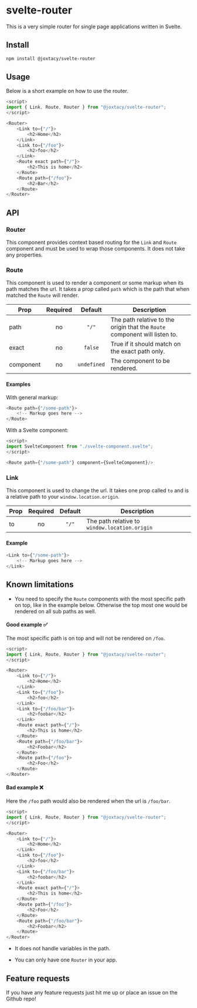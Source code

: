 # svelte-router

This is a very simple router for single page applications written in Svelte.

## Install
```bash
npm install @joxtacy/svelte-router
```

## Usage

Below is a short example on how to use the router.
```js
<script>
import { Link, Route, Router } from "@joxtacy/svelte-router";
</script>

<Router>
    <Link to={"/"}>
        <h2>Home</h2>
    </Link>
    <Link to={"/foo"}>
        <h2>foo</h2>
    </Link>
    <Route exact path={"/"}>
        <h2>This is home</h2>
    </Route>
    <Route path={"/foo"}>
        <h2>Bar</h2>
    </Route>
</Router>
```

## API

### Router
This component provides context based routing for the `Link` and `Route` component and must be used to wrap those components. It does not take any properties. 

### Route
This component is used to render a component or some markup when its path matches the url. It takes a prop called `path` which is the path that when matched the `Route` will render. 

| Prop      | Required | Default     | Description                                                                |
| --------- |:--------:|:-----------:| -------------------------------------------------------------------------- |
| path      | no       | `"/"`       | The path relative to the origin that the `Route` component will listen to. |
| exact     | no       | `false`     | True if it should match on the exact path only.                            |
| component | no       | `undefined` | The component to be rendered.                                              |

#### Examples

With general markup:
```js
<Route path={"/some-path"}>
    <!-- Markup goes here -->
</Route>
```

With a Svelte component:
```js
<script>
import SvelteComponent from "./svelte-component.svelte";
</script>

<Route path={"/some-path"} component={SvelteComponent}/>
```

### Link
This component is used to change the url. It takes one prop called `to` and is a relative path to your `window.location.origin`.

| Prop      | Required | Default     | Description                                   |
| --------- |:--------:|:-----------:| --------------------------------------------- |
| to        | no       | `"/"`       | The path relative to `window.location.origin` |

#### Example
```js
<Link to={"/some-path"}>
    <!-- Markup goes here -->
</Link>
```

## Known limitations

* You need to specify the `Route` components with the most specific path on top, like in the example below. Otherwise the top most one would be rendered on all sub paths as well.

#### Good example ✅
The most specific path is on top and will not be rendered on `/foo`.
```js
<script>
import { Link, Route, Router } from "@joxtacy/svelte-router";
</script>

<Router>
    <Link to={"/"}>
        <h2>Home</h2>
    </Link>
    <Link to={"/foo"}>
        <h2>foo</h2>
    </Link>
    <Link to={"/foo/bar"}>
        <h2>foobar</h2>
    </Link>
    <Route exact path={"/"}>
        <h2>This is home</h2>
    </Route>
    <Route path={"/foo/bar"}>
        <h2>Foobar</h2>
    </Route>
    <Route path={"/foo"}>
        <h2>Foo</h2>
    </Route>
</Router>
```

#### Bad example ❌
Here the `/foo` path would also be rendered when the url is `/foo/bar`.
```js
<script>
import { Link, Route, Router } from "@joxtacy/svelte-router";
</script>

<Router>
    <Link to={"/"}>
        <h2>Home</h2>
    </Link>
    <Link to={"/foo"}>
        <h2>foo</h2>
    </Link>
    <Link to={"/foo/bar"}>
        <h2>foobar</h2>
    </Link>
    <Route exact path={"/"}>
        <h2>This is home</h2>
    </Route>
    <Route path={"/foo"}>
        <h2>Foo</h2>
    </Route>
    <Route path={"/foo/bar"}>
        <h2>Foobar</h2>
    </Route>
</Router>
```

* It does not handle variables in the path.

* You can only have one `Router` in your app.

## Feature requests

If you have any feature requests just hit me up or place an issue on the Github repo!
